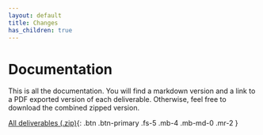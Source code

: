 ```yaml
---
layout: default
title: Changes
has_children: true
---
```


# Documentation

This is all the documentation. You will find a markdown version and a link to a PDF exported version of each deliverable. Otherwise, feel free to download the combined zipped version.

[All deliverables (.zip)](../assets/deliverables/combined.zip){: .btn .btn-primary .fs-5 .mb-4 .mb-md-0 .mr-2 }
